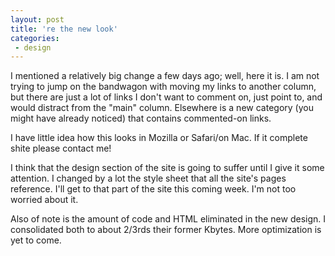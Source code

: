 ```yaml
---
layout: post
title: 're the new look'
categories:
 - design
---
```


I mentioned a relatively big change a few days ago; well, here it is. I am not trying to jump on the bandwagon with moving my links to another column, but there are just a lot of links I don't want to comment on, just point to, and would distract from the "main" column. Elsewhere is a new category (you might have already noticed) that contains commented-on links.



I have little idea how this looks in Mozilla or Safari/on Mac. If it complete shite please contact me!



I think that the design section of the site is going to suffer until I give it some attention. I changed by a lot the style sheet that all the site's pages reference. I'll get to that part of the site this coming week. I'm not too worried about it.



Also of note is the amount of code and HTML eliminated in the new design. I consolidated both to about 2/3rds their former Kbytes. More optimization is yet to come.

